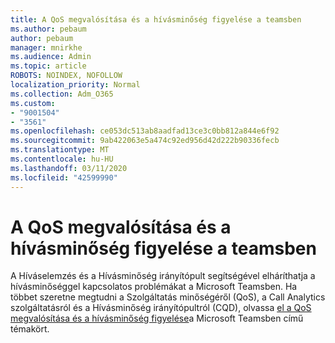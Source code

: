 ```yaml
---
title: A QoS megvalósítása és a hívásminőség figyelése a teamsben
ms.author: pebaum
author: pebaum
manager: mnirkhe
ms.audience: Admin
ms.topic: article
ROBOTS: NOINDEX, NOFOLLOW
localization_priority: Normal
ms.collection: Adm_O365
ms.custom:
- "9001504"
- "3561"
ms.openlocfilehash: ce053dc513ab8aadfad13ce3c0bb812a844e6f92
ms.sourcegitcommit: 9ab422063e5a474c92ed956d42d222b90336fecb
ms.translationtype: MT
ms.contentlocale: hu-HU
ms.lasthandoff: 03/11/2020
ms.locfileid: "42599990"
---
```

# <a name="implement-qos-and-monitor-call-quality-in-teams"></a>A QoS megvalósítása és a hívásminőség figyelése a teamsben

A Híváselemzés és a Hívásminőség irányítópult segítségével elháríthatja a hívásminőséggel kapcsolatos problémákat a Microsoft Teamsben. Ha többet szeretne megtudni a Szolgáltatás minőségéről (QoS), a Call Analytics szolgáltatásról és a Hívásminőség irányítópultról (CQD), olvassa [el a QoS megvalósítása és a hívásminőség figyelése](https://docs.microsoft.com/microsoftteams/monitor-call-quality-qos)a Microsoft Teamsben című témakört. 
